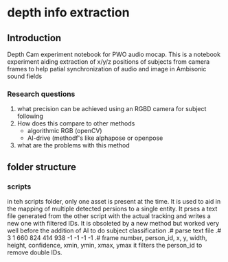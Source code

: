 # depth info extraction  
## Introduction  
Depth Cam experiment notebook for PWO audio mocap. This is a notebook experiment aiding extraction of x/y/z positions of subjects from camera frames to help patial synchronization of audio and image in Ambisonic sound fields

### Research questions

1. what precision can be achieved using an RGBD camera for subject following
2. How does this compare to other methods
    - algorithmic RGB (openCV)
    - AI-drive (methodf's like alphapose or openpose
3. what are the problems with this method

## folder structure
### scripts
in teh scripts folder, only one asset is present at the time.
It is used to aid in the mapping of multiple detected persions to a single entity. It prses a text file generated from the other script with the actual tracking and writes a new one with filtered IDs. It is obsoleted by a new method but worked very well before the addition of AI to do subject classification
    .# parse text file
    .# 3 1 660 824 414 938 -1 -1 -1 -1 
    .# frame number, person_id, x, y, width, height, confidence, xmin, ymin, xmax, ymax
it filters the person_id to remove double IDs. 


